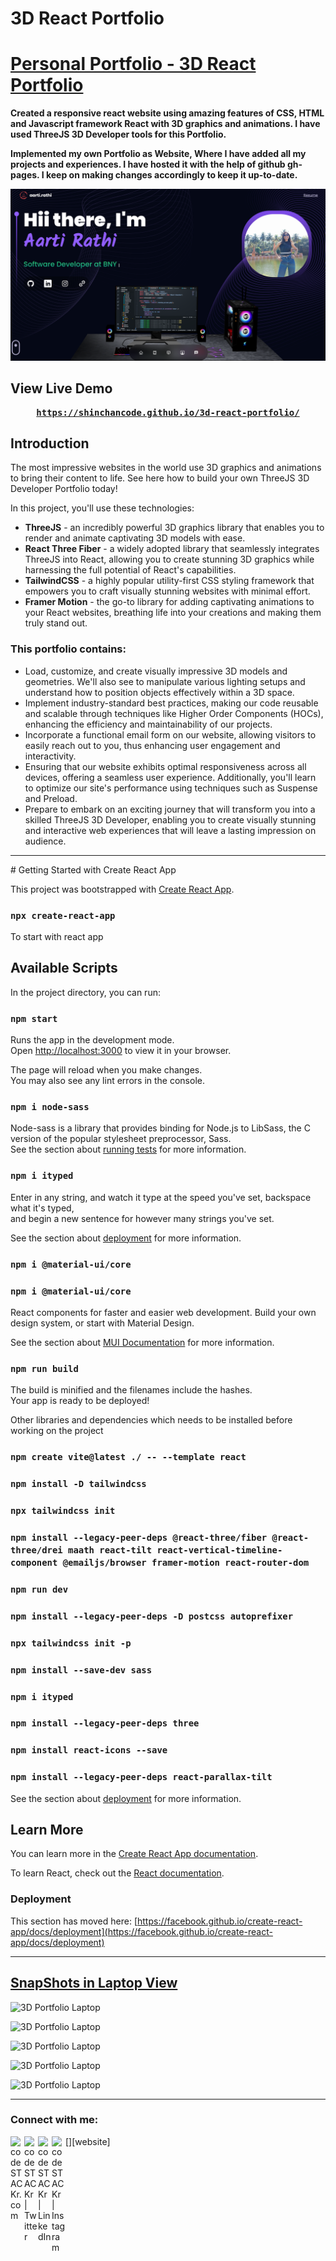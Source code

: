 # 3D React Portfolio

# [Personal Portfolio - 3D React Portfolio](https://shinchancode.github.io/3d-react-portfolio/)

<b>Created a responsive react website using amazing features of CSS, HTML and Javascript framework React with 3D graphics and animations. I have used ThreeJS 3D Developer tools for this Portfolio.

Implemented my own Portfolio as Website, Where I have added all my projects and experiences. I have hosted it with the help of github gh-pages. I keep on making changes accordingly to keep it up-to-date.</b>

![3D Portfolio](https://github.com/shinchancode/3d-react-portfolio/blob/main/Images/1.png)

## View Live Demo

<pre><center><a href="https://shinchancode.github.io/3d-react-portfolio/"><b>https://shinchancode.github.io/3d-react-portfolio/</b></a></center></pre>

## Introduction

The most impressive websites in the world use 3D graphics and animations to bring their content to life. See here how to build your own ThreeJS 3D Developer Portfolio today!

In this project, you'll use these technologies:

- **ThreeJS** - an incredibly powerful 3D graphics library that enables you to render and animate captivating 3D models with ease.
- **React Three Fiber** - a widely adopted library that seamlessly integrates ThreeJS into React, allowing you to create stunning 3D graphics while harnessing the full potential of React's capabilities.
- **TailwindCSS** - a highly popular utility-first CSS styling framework that empowers you to craft visually stunning websites with minimal effort.
- **Framer Motion** - the go-to library for adding captivating animations to your React websites, breathing life into your creations and making them truly stand out.

### This portfolio contains:

- Load, customize, and create visually impressive 3D models and geometries. We'll also see to manipulate various lighting setups and understand how to position objects effectively within a 3D space.
- Implement industry-standard best practices, making our code reusable and scalable through techniques like Higher Order Components (HOCs), enhancing the efficiency and maintainability of our projects.
- Incorporate a functional email form on our website, allowing visitors to easily reach out to you, thus enhancing user engagement and interactivity.
- Ensuring that our website exhibits optimal responsiveness across all devices, offering a seamless user experience. Additionally, you'll learn to optimize our site's performance using techniques such as Suspense and Preload.
- Prepare to embark on an exciting journey that will transform you into a skilled ThreeJS 3D Developer, enabling you to create visually stunning and interactive web experiences that will leave a lasting impression on audience.

 <hr>
# Getting Started with Create React App

This project was bootstrapped with [Create React App](https://github.com/facebook/create-react-app).

### `npx create-react-app`

To start with react app

## Available Scripts

In the project directory, you can run:

### `npm start`

Runs the app in the development mode.\
Open [http://localhost:3000](http://localhost:3000) to view it in your browser.

The page will reload when you make changes.\
You may also see any lint errors in the console.

### `npm i node-sass`

Node-sass is a library that provides binding for Node.js to LibSass, the C version of the popular stylesheet preprocessor, Sass.\
See the section about [running tests](https://github.com/sass/node-sass) for more information.

### `npm i ityped`

Enter in any string, and watch it type at the speed you've set, backspace what it's typed,\
and begin a new sentence for however many strings you've set.

See the section about [deployment](https://unpkg.com/ityped@1.0.3) for more information.

### `npm i @material-ui/core`

### `npm i @material-ui/core`

React components for faster and easier web development. Build your own design system, or start with Material Design.

See the section about [MUI Documentation](https://mui.com/) for more information.

### `npm run build`

The build is minified and the filenames include the hashes.\
Your app is ready to be deployed!

Other libraries and dependencies which needs to be installed before working on the project

### `npm create vite@latest ./ -- --template react`

### `npm install -D tailwindcss`

### `npx tailwindcss init`

### `npm install --legacy-peer-deps @react-three/fiber @react-three/drei maath react-tilt react-vertical-timeline-component @emailjs/browser framer-motion react-router-dom`

### `npm run dev`

### `npm install --legacy-peer-deps -D postcss autoprefixer`

### `npx tailwindcss init -p`

### `npm install --save-dev sass`

### `npm i ityped`

### `npm install --legacy-peer-deps three`

### `npm install react-icons --save`

### `npm install --legacy-peer-deps react-parallax-tilt`

See the section about [deployment](https://facebook.github.io/create-react-app/docs/deployment) for more information.

## Learn More

You can learn more in the [Create React App documentation](https://facebook.github.io/create-react-app/docs/getting-started).

To learn React, check out the [React documentation](https://reactjs.org/).

### Deployment

This section has moved here: [https://facebook.github.io/create-react-app/docs/deployment](https://facebook.github.io/create-react-app/docs/deployment)

<hr>

## [SnapShots in Laptop View](https://shinchancode.github.io/3d-react-portfolio/)

![3D Portfolio Laptop](https://github.com/SuhaibRumi/3d-react-portfolio/blob/main/Images/1.png)

![3D Portfolio Laptop](https://github.com/SuhaibRumi/3d-react-portfolio/blob/main/Images/2.png)

![3D Portfolio Laptop](https://github.com/SuhaibRumi/3d-react-portfolio/blob/main/Images/3.png)

![3D Portfolio Laptop](https://github.com/SuhaibRumi/3d-react-portfolio/blob/main/Images/4.png)

![3D Portfolio Laptop](https://github.com/SuhaibRumi/3d-react-portfolio/blob/main/Images/5.png)

<hr>

<!-- ## [SnapShots in Mobile View](https://shinchancode.github.io/3d-react-portfolio/)

<div align="center">
<img src="https://github.com/Suha/3d-react-portfolio/blob/main/Images/p1.jpg" width="250px" height="400"/>

<img src="https://github.com/shinchancode/3d-react-portfolio/blob/main/Images/p2.jpg" width="250px" height="400"/>

<img src="https://github.com/shinchancode/3d-react-portfolio/blob/main/Images/p3.jpg" width="250px" height="400"/>
</div>
<br>

<div align="center">
<img src="https://github.com/shinchancode/3d-react-portfolio/blob/main/Images/p4.png" width="250px" height="400"/>

<img src="https://github.com/shinchancode/3d-react-portfolio/blob/main/Images/p5.png" width="250px" height="400"/>

<img src="https://github.com/shinchancode/3d-react-portfolio/blob/main/Images/p6.png" width="250px" height="400"/>
</div>   -->

### Connect with me:

[<img align="left" alt="codeSTACKr.com" width="22px" src="https://img.icons8.com/?size=512&id=n9d0Hm43JCPK&format=png" />][website]
[<img align="left" alt="codeSTACKr | Twitter" width="22px" src="https://img.icons8.com/fluency/48/twitter.png" />][twitter]
[<img align="left" alt="codeSTACKr | LinkedIn" width="22px" src="https://raw.githubusercontent.com/rahuldkjain/github-profile-readme-generator/master/src/images/icons/Social/linked-in-alt.svg" />][linkedin]
[<img align="left" alt="codeSTACKr | Instagram" width="22px" src="https://raw.githubusercontent.com/rahuldkjain/github-profile-readme-generator/master/src/images/icons/Social/instagram.svg" />][instagram]

<br />

[twitter]: https://twitter.com/CodeShinchan
[instagram]: https://www.instagram.com/suhaibrumii/
[linkedin]: https://www.linkedin.com/in/aarti-rathi-a6031814b/

